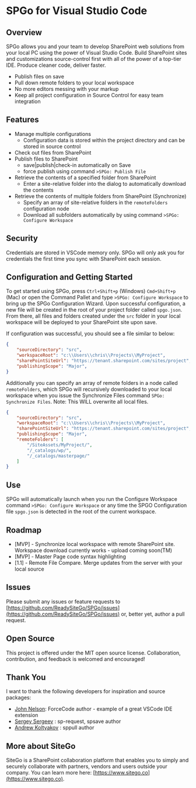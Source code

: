 # SPGo for Visual Studio Code

## Overview
SPGo allows you and your team to develop SharePoint web solutions from your local PC using the power of Visual Studio Code. Build SharePoint sites and customizations source-control first with all of the power of a top-tier IDE. Produce cleaner code, deliver faster.
* Publish files on save
* Pull down remote folders to your local workspace
* No more editors messing with your markup 
* Keep all project configuration in Source Control for easy team integration

## Features
* Manage multiple configurations
    * Configuration data is stored within the project directory and can be stored in source control
* Check out files from SharePoint
* Publish files to SharePoint
    * save|publish|check-in automatically on Save
    * force publish using command `>SPGo: Publish File`
* Retrieve the contents of a specified folder from SharePoint
    * Enter a site-relative folder into the dialog to automatically download the contents
* Retrieve the contents of multiple folders from SharePoint (Synchronize)
    * Specify an array of site-relative folders in the `remoteFolders` configuration node
    * Download all subfolders automatically by using command `>SPGo: Configure Workspace`


## Security
Credentials are stored in VSCode memory only. SPGo will only ask you for credentials the first time you sync with SharePoint each session.

## Configuration and Getting Started
To get started using SPGo, press `Ctrl+Shift+p` (Windows) `Cmd+Shift+p` (Mac) or open the Command Pallet and type `>SPGo: Configure Workspace` to bring up the SPGo Configuration Wizard. Upon successful configuration, a new file will be created in the root of your project folder called `spgo.json`. From there, all files and folders created under the `src` folder in your local workspace will be deployed to your SharePoint site upon save.

If configuration was successful, you should see a file similar to below:

```json
{
    "sourceDirectory": "src",
    "workspaceRoot": "c:\\Users\\chris\\Projects\\MyProject",
    "sharePointSiteUrl": "https://tenant.sharepoint.com/sites/project",
    "publishingScope": "Major",
} 
```

Additionally you can specify an array of remote folders in a node called `remoteFolders`, which SPGo will recursively downloaded to your local workspace when you issue the Synchronize Files command `SPGo: Synchronize Files`. Note: This WILL overwrite all local files.
```json
{
    "sourceDirectory": "src",
    "workspaceRoot": "c:\\Users\\chris\\Projects\\MyProject",
    "sharePointSiteUrl": "https://tenant.sharepoint.com/sites/project",
    "publishingScope": "Major",
    "remoteFolders": [
        "/SiteAssets/MyProject/",
        "/_catalogs/wp/",
        "/_catalogs/masterpage/"
    ]
} 
```

## Use
SPGo will automatically launch when you run the Configure Workspace command `>SPGo: Configure Workspace` or any time the SPGO Configuration file `spgo.json` is detected in the root of the current workspace.

## Roadmap
* [MVP] - Synchronize local workspace with remote SharePoint site. Workspace download currently works - upload coming soon(TM)
* [MVP] - Master Page code syntax highlighting
* [1.1] - Remote File Compare. Merge updates from the server with your local source


## Issues
Please submit any issues or feature requests to [https://github.com/ReadySiteGo/SPGo/issues](https://github.com/ReadySiteGo/SPGo/issues) or, better yet, author a pull request.

## Open Source
This project is offered under the MIT open source license. Collaboration, contribution, and feedback is welcomed and encouraged!

## Thank You
I want to thank the following developers for inspiration and source packages:
* [John Nelson](https://github.com/celador): ForceCode author - example of a great VSCode IDE extension
* [Sergey Sergeev](https://github.com/s-KaiNet) : sp-request, spsave author
* [Andrew Koltyakov](https://github.com/koltyakov) : sppull author

## More about SiteGo
SiteGo is a SharePoint collaboration platform that enables you to simply and securely collaborate with partners, vendors and users outside your company. You can learn more here: [https://www.sitego.co](https://www.sitego.co).